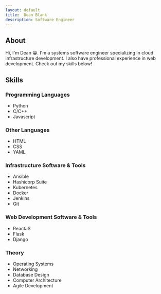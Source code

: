 ```yaml
---
layout: default
title:  Dean Blank
description: Software Engineer
---
```


## About
Hi, I'm Dean 😁. I'm a systems software engineer specializing in cloud infrastructure development. I also have professional experience in web development. Check out my skills below!

## Skills

### Programming Languages

* Python
* C/C++
* Javascript

### Other Languages

* HTML
* CSS
* YAML

### Infrastructure Software & Tools

* Ansible
* Hashicorp Suite
* Kubernetes
* Docker
* Jenkins
* Git

### Web Development Software & Tools

* ReactJS
* Flask
* Django

### Theory
* Operating Systems
* Networking
* Database Design
* Computer Architecture
* Agile Development
